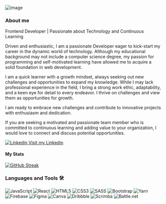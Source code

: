 ![image](https://github.com/elic4vet/elic4vet/assets/86532060/ef4c8ef8-581a-4af8-9fbc-6891c09cbb57)

### About me 
Frontend Developer | Passionate about Technology and Continuous Learning

Driven and enthusiastic, I am a passionate Developer eager to kick-start my career in the dynamic world of technology. Although my educational background may not include a computer science degree, my passion for programming and self-motivated learning have allowed me to acquire a solid foundation in web development.

I am a quick learner with a growth mindset, always seeking out new challenges and opportunities to expand my knowledge. While I may lack professional experience in the field, I bring a strong work ethic, adaptability, and a keen eye for detail to every endeavor. I thrive on challenges and view them as opportunities for growth.

I am ready to embrace new challenges and contribute to innovative projects with enthusiasm and dedication.

If you are seeking a motivated and passionate team member who is committed to continuous learning and adding value to your organization, I would love to connect and discuss potential opportunities.

[![Linkedin](https://i.stack.imgur.com/gVE0j.png) Visit my Linkedin](https://www.linkedin.com/in/eerkekoglou/) 

#### My Stats

[![GitHub Streak](https://streak-stats.demolab.com/?user=elic4vet&theme=dark)](https://git.io/streak-stats)

### Languages and Tools 🛠️
![JavaScript](https://img.shields.io/badge/javascript-%23323330.svg?style=for-the-badge&logo=javascript&logoColor=%23F7DF1E)
![React](https://img.shields.io/badge/react-%2320232a.svg?style=for-the-badge&logo=react&logoColor=%2361DAFB)
![HTML5](https://img.shields.io/badge/html5-%23E34F26.svg?style=for-the-badge&logo=html5&logoColor=white)
![CSS3](https://img.shields.io/badge/css3-%231572B6.svg?style=for-the-badge&logo=css3&logoColor=white)
![SASS](https://img.shields.io/badge/SASS-hotpink.svg?style=for-the-badge&logo=SASS&logoColor=white)
![Bootstrap](https://img.shields.io/badge/bootstrap-%238511FA.svg?style=for-the-badge&logo=bootstrap&logoColor=white)
![Yarn](https://img.shields.io/badge/yarn-%232C8EBB.svg?style=for-the-badge&logo=yarn&logoColor=white)
![Firebase](https://img.shields.io/badge/Firebase-039BE5?style=for-the-badge&logo=Firebase&logoColor=white)
![Figma](https://img.shields.io/badge/figma-%23F24E1E.svg?style=for-the-badge&logo=figma&logoColor=white)
![Canva](https://img.shields.io/badge/Canva-%2300C4CC.svg?style=for-the-badge&logo=Canva&logoColor=white)
![Dribbble](https://img.shields.io/badge/Dribbble-EA4C89?style=for-the-badge&logo=dribbble&logoColor=white)
![Scrimba](https://img.shields.io/badge/scrimba-2B283A?style=for-the-badge&logo=scrimba&logoColor=white)
![Battle.net](https://img.shields.io/badge/battle.net-%2300AEFF.svg?style=for-the-badge&logo=battle.net&logoColor=white)

 
<!---
elic4vet/elic4vet is a ✨ special ✨ repository because its `README.md` (this file) appears on your GitHub profile.
You can click the Preview link to take a look at your changes.
--->
